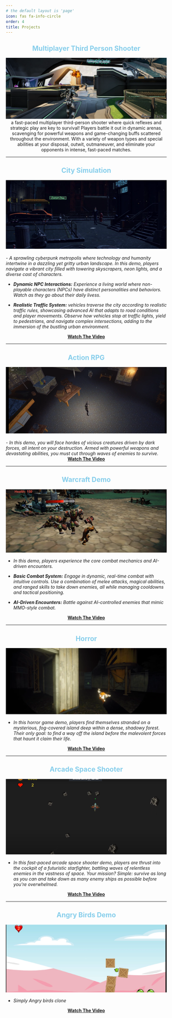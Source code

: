 ```yaml
---
# the default layout is 'page'
icon: fas fa-info-circle
order: 4
title: Projects
---
```

 <center>
 <h2 style="color: skyblue">Multiplayer Third Person Shooter</h2>
</center>

<center>
<a href="https://youtu.be/IqR4DBtvUx8"><img  src="/assets/images/MPShooter.png" alt="Multiplayer Shooter"></a>
</center>

<center>
 a fast-paced multiplayer third-person shooter where quick reflexes and strategic play are key to survival! Players battle it out in dynamic arenas, scavenging for powerful weapons and game-changing buffs scattered throughout the environment. With a variety of weapon types and special abilities at your disposal, outwit, outmaneuver, and eliminate your opponents in intense, fast-paced matches.
</center>
<hr>

 <center>
 <h2 style="color: skyblue">City Simulation</h2>
 </center>

<center>
<a href="https://youtu.be/6LyyYnuhyLo"><img  src="/assets/images/traffic.png" alt="Traffic City"></a>
</center>
<br>
- <i>A sprawling cyberpunk metropolis where technology and humanity intertwine in a dazzling yet gritty urban landscape. In this demo, players navigate a vibrant city filled with towering skyscrapers, neon lights, and a diverse cast of characters.</i>

- <i><strong>Dynamic NPC Interactions:</strong> Experience a living world where non-playable characters (NPCs) have distinct personalities and behaviors. Watch as they go about their daily livess.</i>

- <i><strong>Realistic Traffic System:</strong> vehicles traverse the city according to realistic traffic rules, showcasing advanced AI that adapts to road conditions and player movements. Observe how vehicles stop at traffic lights, yield to pedestrians, and navigate complex intersections, adding to the immersion of the bustling urban environment.</i>

<center>
<a href="https://youtu.be/6LyyYnuhyLo"><strong>Watch The Video</strong></a>
</center>

<hr>

 <center>
 <h2 style="color: skyblue">Action RPG</h2>
 </center>

 <center>
<a href="https://youtu.be/PEX1cvcSwxA"><img  src="/assets/images/arpg.png" alt="ARPG"></a>
</center>
<br>
- <i>In this demo, you will face hordes of vicious creatures driven by dark forces, all intent on your destruction. Armed with powerful weapons and devastating abilities, you must cut through waves of enemies to survive.</i>

<center>
<a href="https://youtu.be/PEX1cvcSwxA"><strong>Watch The Video</strong></a>
</center>



<hr>  

<center>
 <h2 style="color: skyblue">Warcraft Demo</h2>
 </center>

<center>
<a href="https://youtu.be/UDCrOwC6RHE"><img  src="/assets/images/warcraft.png" alt="Warcraft"></a>
</center>

- <i>In this demo, players experience the core combat mechanics and AI-driven encounters.</i>
 
- <i><strong>Basic Combat System:</strong> Engage in dynamic, real-time combat with intuitive controls. Use a combination of melee attacks, magical abilities, and ranged skills to take down enemies, all while managing cooldowns and tactical positioning.</i>

- <i><strong>AI-Driven Encounters:</strong> Battle against AI-controlled enemies that mimic MMO-style combat.</i>

<center>
<a href="https://youtu.be/UDCrOwC6RHE"><strong>Watch The Video</strong></a>
</center>


<hr>  

<center>
 <h2 style="color: skyblue">Horror</h2>
 </center>

 <center>
<a href="https://youtu.be/YC4khrgXwLk"><img  src="/assets/images/horror.png" alt="Horror"></a>
</center>

- <i>In this horror game demo, players find themselves stranded on a mysterious, fog-covered island deep within a dense, shadowy forest. Their only goal: to find a way off the island before the malevolent forces that haunt it claim their life.</i>

<center>
<a href="https://youtu.be/YC4khrgXwLk"><strong>Watch The Video</strong></a>
</center>


<hr>  

<center>
 <h2 style="color: skyblue">Arcade Space Shooter</h2>
 </center>


  <center>
<a href="https://youtu.be/q-xTLjE--Tk"><img  src="/assets/images/arcade.png" alt="Arcade"></a>
</center>

- <i>In this fast-paced arcade space shooter demo, players are thrust into the cockpit of a futuristic starfighter, battling waves of relentless enemies in the vastness of space. Your mission? Simple: survive as long as you can and take down as many enemy ships as possible before you're overwhelmed.</i>

<center>
<a href="https://youtu.be/q-xTLjE--Tk"><strong>Watch The Video</strong></a>
</center>


<hr>  

<center>
 <h2 style="color: skyblue">Angry Birds Demo</h2>
 </center>

  <center>
<a href="https://youtu.be/Yw8_OFXGFfo"><img  src="/assets/images/angry birds.png" alt="Arcade"></a>
</center>

- <i>Simply Angry birds clone</i>

<center>
<a href="https://youtu.be/Yw8_OFXGFfo"><strong>Watch The Video</strong></a>
</center>
